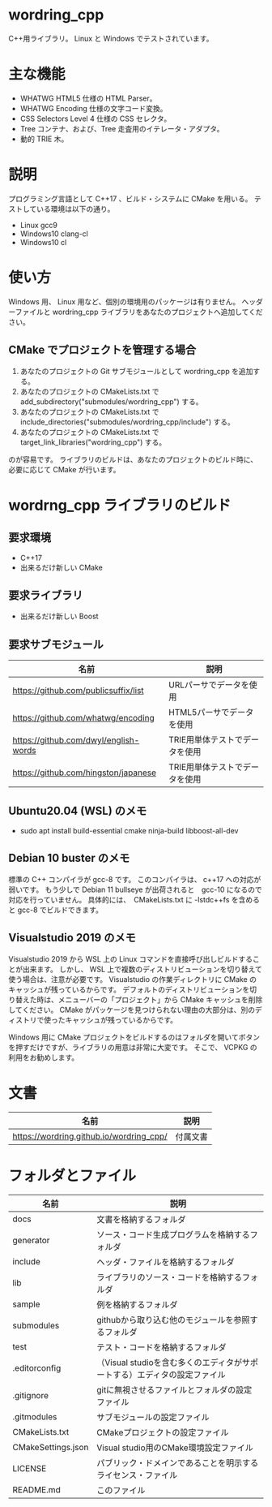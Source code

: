 ﻿wordring_cpp
====

C++用ライブラリ。
Linux と Windows でテストされています。

# 主な機能

- WHATWG HTML5 仕様の HTML Parser。
- WHATWG Encoding 仕様の文字コード変換。
- CSS Selectors Level 4 仕様の CSS セレクタ。
- Tree コンテナ、および、Tree 走査用のイテレータ・アダプタ。
- 動的 TRIE 木。

# 説明

プログラミング言語として C\++17 、ビルド・システムに CMake を用いる。
テストしている環境は以下の通り。

- Linux gcc9
- Windows10 clang-cl
- Windows10 cl

# 使い方

Windows 用、 Linux 用など、個別の環境用のパッケージは有りません。
ヘッダーファイルと wordring_cpp ライブラリをあなたのプロジェクトへ追加してください。

## CMake でプロジェクトを管理する場合

1. あなたのプロジェクトの Git サブモジュールとして wordring_cpp を追加する。
2. あなたのプロジェクトの CMakeLists.txt で add_subdirectory("submodules/wordring_cpp") する。
3. あなたのプロジェクトの CMakeLists.txt で include_directories("submodules/wordring_cpp/include") する。
4. あなたのプロジェクトの CMakeLists.txt で target_link_libraries("wordring_cpp") する。

のが容易です。
ライブラリのビルドは、あなたのプロジェクトのビルド時に、必要に応じて CMake が行います。

# wordrng_cpp ライブラリのビルド

## 要求環境

- C++17
- 出来るだけ新しい CMake

## 要求ライブラリ

- 出来るだけ新しい Boost

## 要求サブモジュール

| 名前 | 説明 |
|----|----|
| https://github.com/publicsuffix/list | URLパーサでデータを使用 |
| https://github.com/whatwg/encoding | HTML5パーサでデータを使用 |
| https://github.com/dwyl/english-words | TRIE用単体テストでデータを使用 |
| https://github.com/hingston/japanese | TRIE用単体テストでデータを使用 |

## Ubuntu20.04 (WSL) のメモ

- sudo apt install build-essential cmake ninja-build libboost-all-dev

## Debian 10 buster のメモ

標準の C++ コンパイラが gcc-8 です。
このコンパイラは、 c\++17 への対応が弱いです。
もう少しで Debian 11 bullseye が出荷されると　gcc-10 になるので対応を行っていません。
具体的には、　CMakeLists.txt に -lstdc++fs を含めると gcc-8 でビルドできます。

## Visualstudio 2019 のメモ

Visualstudio 2019 から WSL 上の Linux コマンドを直接呼び出しビルドすることが出来ます。
しかし、 WSL 上で複数のディストリビューションを切り替えて使う場合は、注意が必要です。
Visualstudio の作業ディレクトリに CMake のキャッシュが残っているからです。
デフォルトのディストリビューションを切り替えた時は、メニューバーの「プロジェクト」から CMake キャッシュを削除してください。
CMake がパッケージを見つけられない理由の大部分は、別のディストリで使ったキャッシュが残っているからです。

Windows 用に CMake プロジェクトをビルドするのはフォルダを開いてボタンを押すだけですが、ライブラリの用意は非常に大変です。
そこで、 VCPKG の利用をお勧めします。

# 文書

| 名前 | 説明 |
|----|----|
| https://wordring.github.io/wordring_cpp/ | 付属文書 |

# フォルダとファイル

| 名前 | 説明 |
|----|----|
| docs | 文書を格納するフォルダ |
| generator | ソース・コード生成プログラムを格納するフォルダ |
| include | ヘッダ・ファイルを格納するフォルダ |
| lib | ライブラリのソース・コードを格納するフォルダ |
| sample | 例を格納するフォルダ |
| submodules | githubから取り込む他のモジュールを参照するフォルダ |
| test | テスト・コードを格納するフォルダ |
| .editorconfig | （Visual studioを含む多くのエディタがサポートする）エディタの設定ファイル |
| .gitignore | gitに無視させるファイルとフォルダの設定ファイル |
| .gitmodules | サブモジュールの設定ファイル |
| CMakeLists.txt | CMakeプロジェクトの設定ファイル |
| CMakeSettings.json | Visual studio用のCMake環境設定ファイル |
| LICENSE | パブリック・ドメインであることを明示するライセンス・ファイル |
| README.md | このファイル |

